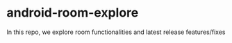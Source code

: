 # android-room-explore
In this repo, we explore room functionalities and latest release features/fixes

